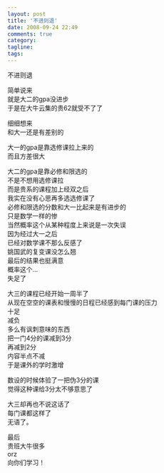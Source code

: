 ```yaml
---
layout: post
title: '不进则退'
date: 2008-09-24 22:49
comments: true
category: 
tagline: 
tags:
---
```

    

不进则退  
  
简单说来  
就是大二的gpa没进步  
于是在大牛云集的贵62就受不了了  
  
  
细细想来  
和大一还是有差别的  
  
大一的gpa是靠选修课拉上来的  
而且方差很大  
  
大二的gpa是靠必修和限选的  
不是不想用选修课拉  
而是贵系的课程加上经双之后  
我实在没有心思再多选选修课了  
必修和限选的分数和大一比起来是有进步的  
只是数学一样的惨  
当然概率这个从某种程度上来说是一次失误  
因为经过大一之后  
已经对数学课不那么反感了  
姚国武的复变课没怎么翘  
最后的结果也挺满意  
概率这个…  
失足了  
  
  
大三的课程已经开始一周半了  
从现在空空的课表和慢慢的日程已经感到每门课的压力   
十足  
减负  
多么有讽刺意味的东西  
把一门4分的课减到3分  
再减到2分  
内容半点不减  
于是课外的学时激增  
  
  
数设的时候体验了一把伪3分的课  
觉得这种课给3分太不够意思了  
  
大三却再也不说这话了  
每门课都这样了  
无语了。  
  
  
最后  
贵班大牛很多  
orz  
向你们学习！  
  
  

